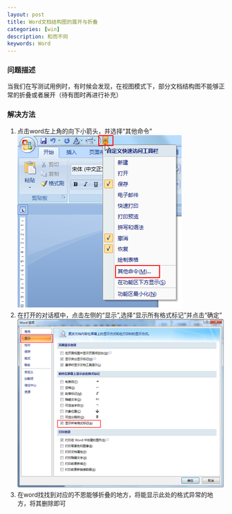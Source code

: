 ```yaml
---
layout: post
title: Word文档结构图的展开与折叠
categories: [win]
description: 和而不同
keywords: Word
---
```


### 问题描述

当我们在写测试用例时，有时候会发现，在视图模式下，部分文档结构图不能够正常的折叠或者展开（待有图时再进行补充）


### 解决方法

1. 点击word左上角的向下小箭头，并选择“其他命令”
![2015-5-7-1](/images/2015-5-7-1.png)
2. 在打开的对话框中，点击左侧的“显示”,选择“显示所有格式标记”并点击“确定”
![2015-5-7-2](/images/2015-5-7-2.png)
3. 在word找找到对应的不恩能够折叠的地方，将能显示此处的格式异常的地方，将其删除即可

